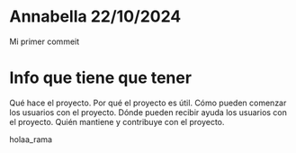 # Annabella 22/10/2024 
Mi primer commeit

# Info que tiene que tener 
Qué hace el proyecto.
Por qué el proyecto es útil.
Cómo pueden comenzar los usuarios con el proyecto.
Dónde pueden recibir ayuda los usuarios con el proyecto.
Quién mantiene y contribuye con el proyecto.

holaa_rama

